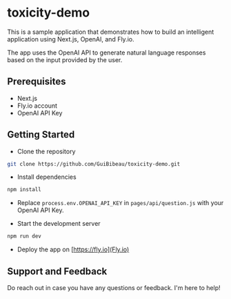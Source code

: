 # toxicity-demo

This is a sample application that demonstrates how to build an intelligent application using Next.js, OpenAI, and Fly.io.

The app uses the OpenAI API to generate natural language responses based on the input provided by the user.

## Prerequisites

* Next.js
* Fly.io account
* OpenAI API Key
  
## Getting Started

* Clone the repository

```bash
git clone https://github.com/GuiBibeau/toxicity-demo.git
```

* Install dependencies

```bash
npm install
```

* Replace `process.env.OPENAI_API_KEY` in `pages/api/question.js` with your OpenAI API Key.

* Start the development server

```bash
npm run dev
```

* Deploy the app on [https://fly.io](Fly.io)
  
## Support and Feedback

Do reach out in case you have any questions or feedback. I'm here to help!
